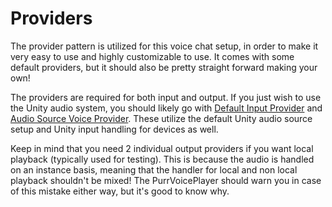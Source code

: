 # Providers

The provider pattern is utilized for this voice chat setup, in order to make it very easy to use and highly customizable to use. It comes with some default providers, but it should also be pretty straight forward making your own!

The providers are required for both input and output. If you just wish to use the Unity audio system, you should likely go with [Default Input Provider](input-providers/default-input-provider.md) and [Audio Source Voice Provider](output-providers/audio-source-voice-provider.md). These utilize the default Unity audio source setup and Unity input handling for devices as well.

Keep in mind that you need 2 individual output providers if you want local playback (typically used for testing). This is because the audio is handled on an instance basis, meaning that the handler for local and non local playback shouldn't be mixed! The PurrVoicePlayer should warn you in case of this mistake either way, but it's good to know why.
